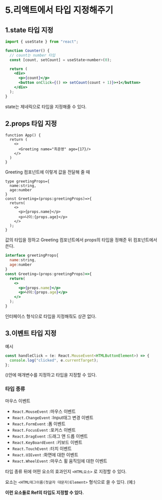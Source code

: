# 5.리액트에서 타입 지정해주기

## 1.state 타입 지정

```jsx
import { useState } from "react";

function Counter() {
  // count는 number 타입
  const [count, setCount] = useState<number>(0);

  return (
    <div>
      <p>{count}</p>
      <button onClick={() => setCount(count + 1)}>+1</button>
    </div>
  );
}
```

state는 제네릭으로 타입을 지정해줄 수 있다.

## 2.props 타입 지정

```tsx
function App() {
  return (
    <>
      <Greeting name="최준영" age={17}/>
    </>
  )
}
```

Greeting 컴포넌트에 이렇게 값을 전달해 줄 때

```tsx
type greetingProps={
  name:string,
  age:number
}
const Greeting=(props:greetingProps)=>{
  return(
    <>
      <p>{props.name}</p>
      <p>나이:{props.age}</p>
    </>
  );
}
```

값의 타입을 정하고 Greeting 컴포넌트에서 props의 타입을 정해준 뒤 컴포넌트에서 쓴다.

```jsx
interface greetingProps{
  name:string,
  age:number
}
const Greeting=(props:greetingProps)=>{
  return(
    <>
      <p>{props.name}</p>
      <p>나이:{props.age}</p>
    </>
  );
}
```

인터페이스 형식으로 타입을 지정해줘도 상관 없다.

## 3.이벤트 타입 지정

예시

```jsx
const handleClick = (e: React.MouseEvent<HTMLButtonElement>) => {
  console.log("clicked", e.currentTarget);
};
```

()안에 매개변수를 지정하고 타입을 지정할 수 있다.

### 타입 종류

마우스 이벤트

- `React.MouseEvent` :마우스 이벤트
- `React.ChangeEvent` :Input태그 변경 이벤트
- `React.FormEvent` :폼 이벤트
- `React.FocusEvent` :포커스 이벤트
- `React.DragEvent` :드래그 앤 드롭 이벤트
- `React.KeyBoardEvent` :키보드 이벤트
- `React.TouchEvent` :터치 이벤트
- `React.UIEvent` :화면에 대한 이벤트
- `React.WheelEvent` :마우스 휠 움직임에 대한 이벤트

타입 종류 뒤에 어떤 요소의 효과인지 `<HTML요소>` 로 지정할 수 있다.

요소는 `<HTML태그이름(첫글자 대문자)Element>` 형식으로 쓸 수 있다. (예:<HTMLButtonElement>)

**이런 요소들로 Ref의 타입도 지정할 수 있다.**
